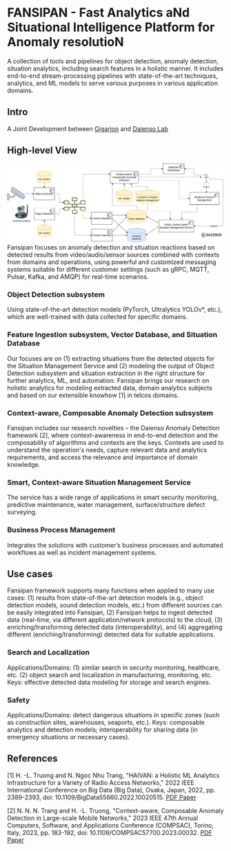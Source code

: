 # FANSIPAN - Fast Analytics aNd Situational Intelligence Platform for Anomaly resolutioN
A collection of tools and pipelines for object detection, anomaly detection, situation analytics, including search features in a holistic manner. It includes end-to-end stream-processing pipelines with state-of-the-art techniques, analytics, and ML models to serve various purposes in various application domains.
## Intro
A Joint Development between [Gigarion](https://gigarion.com/) and [Daienso Lab](https://www.daienso.com/)

## High-level View
![Fansipan](docs/figs/Fansipan_highlevelview.png)
Fansipan focuses on anomaly detection and situation reactions based on detected results from video/audio/sensor sources combined with contexts from domains and operations, using powerful and customized messaging systems suitable for different customer settings (such as gRPC, MQTT, Pulsar, Kafka, and AMQP) for real-time scenarios.

### Object Detection subsystem
Using state-of-the-art detection models (PyTorch, Ultralytics YOLOv*, etc.), which are well-trained with data collected for specific domains.

### Feature Ingestion subsystem, Vector Database, and Situation Database
Our focuses are on (1) extracting situations from the detected objects for the Situation Management Service and (2) modeling the output of Object Detection subsystem and situation extraction in the right structure for further analytics, ML, and automation. Fansipan brings our research on holistic analytics for modeling extracted data, domain analytics subjects and based on our extensible knowhow [1] in telcos domains.

### Context-aware, Composable Anomaly Detection subsystem
Fansipan includes our research novelties – the Daienso Anomaly Detection framework [2], where context-awareness in end-to-end detection and the composability of algorithms and contexts are the keys. Contexts are used to understand the operation's needs, capture relevant data and analytics requirements, and access the relevance and importance of domain knowledge.

### Smart, Context-aware Situation Management Service
The service has a wide range of applications in smart security monitoring, predictive maintenance, water management, surface/structure defect surveying.

### Business Process Management
Integrates the solutions with customer’s business processes and automated workflows as well as incident management systems.

## Use cases
Fansipan framework supports many functions when applied to many use cases: (1) results from state-of-the-art detection models (e.g., object detection models, sound detection models, etc.) from different sources can be easily integrated into Fansipan, (2) Fansipan helps to ingest detected data (real-time, via different application/network protocols) to the cloud, (3) enriching/transforming detected data (interoperability), and (4) aggregating different (enriching/transforming) detected data for suitable applications.

### Search and Localization
Applications/Domains: (1) similar search in security monitoring, healthcare, etc. (2) object search and localization in manufacturing, monitoring, etc.
Keys: effective detected data modeling for storage and search engines.

### Safety
Applications/Domains: detect dangerous situations in specific zones (such as construction sites, warehouses, seaports, etc.).
Keys: composable analytics and detection models; interoperability for sharing data (in emergency situations or necessary cases). 

## References
[1] H. -L. Truong and N. Ngoc Nhu Trang, "HAIVAN: a Holistic ML Analytics Infrastructure for a Variety of Radio Access Networks," 2022 IEEE International Conference on Big Data (Big Data), Osaka, Japan, 2022, pp. 2389-2393, doi: 10.1109/BigData55660.2022.10020515. [PDF Paper](https://acris.aalto.fi/ws/portalfiles/portal/91823963/main.pdf)

[2] N. N. N. Trang and H. -L. Truong, "Context-aware, Composable Anomaly Detection in Large-scale Mobile Networks," 2023 IEEE 47th Annual Computers, Software, and Applications Conference (COMPSAC), Torino, Italy, 2023, pp. 183-192, doi: 10.1109/COMPSAC57700.2023.00032. [PDF Paper](https://acris.aalto.fi/ws/portalfiles/portal/108507769/main.pdf)